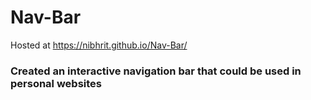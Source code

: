 # Nav-Bar

Hosted at https://nibhrit.github.io/Nav-Bar/

### Created an interactive navigation bar that could be used in personal websites
